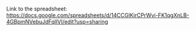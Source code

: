 Link to the spreadsheet: https://docs.google.com/spreadsheets/d/14CCGlKirCPrWvi-FK1qgXnLB-4GBpmNVebuJdFqlIVI/edit?usp=sharing
